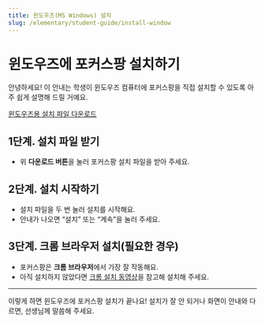 ```yaml
---
title: 윈도우즈(MS Windows) 설치
slug: /elementary/student-guide/install-window
---
```


# 윈도우즈에 포커스팡 설치하기

안녕하세요!
이 안내는 학생이 윈도우즈 컴퓨터에 포커스팡을 직접 설치할 수 있도록 아주 쉽게 설명해 드릴 거예요.

<div class="fp-install-btn-row">
  <a class="fp-download-btn fp-download-btn-green" href="https://ss1.cloud.kt.com:1000/focuspang-media/downloads/FocuspangStudentSetup.exe" target="_blank" rel="noopener noreferrer">윈도우즈용 설치 파일 다운로드</a>
</div>

## 1단계. 설치 파일 받기
- 위 **다운로드 버튼**을 눌러 포커스팡 설치 파일을 받아 주세요.

## 2단계. 설치 시작하기
- 설치 파일을 두 번 눌러 설치를 시작해요.
- 안내가 나오면 “설치” 또는 “계속”을 눌러 주세요.

## 3단계. 크롬 브라우저 설치(필요한 경우)
- 포커스팡은 **크롬 브라우저**에서 가장 잘 작동해요.
- 아직 설치하지 않았다면 [크롬 설치 동영상](https://www.google.com/intl/ko_kr/chrome)을 참고해 설치해 주세요.

---

이렇게 하면 윈도우즈에 포커스팡 설치가 끝나요!
설치가 잘 안 되거나 화면이 안내와 다르면, 선생님께 말씀해 주세요.
